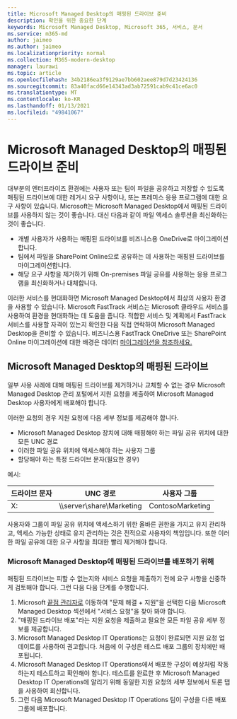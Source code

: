 ```yaml
---
title: Microsoft Managed Desktop의 매핑된 드라이브 준비
description: 확인을 위한 중요한 단계
keywords: Microsoft Managed Desktop, Microsoft 365, 서비스, 문서
ms.service: m365-md
author: jaimeo
ms.author: jaimeo
ms.localizationpriority: normal
ms.collection: M365-modern-desktop
manager: laurawi
ms.topic: article
ms.openlocfilehash: 34b2186ea3f9129ae7bb602aee879d7d23424136
ms.sourcegitcommit: 83a40facd66e14343ad3ab72591cab9c41ce6ac0
ms.translationtype: MT
ms.contentlocale: ko-KR
ms.lasthandoff: 01/13/2021
ms.locfileid: "49841067"
---
```

#  <a name="prepare-mapped-drives-for-microsoft-managed-desktop"></a>Microsoft Managed Desktop의 매핑된 드라이브 준비

대부분의 엔터프라이즈 환경에는 사용자 또는 팀이 파일을 공유하고 저장할 수 있도록 매핑된 드라이브에 대한 레거시 요구 사항이나, 또는 프레미스 응용 프로그램에 대한 요구 사항이 있습니다. Microsoft는 Microsoft Managed Desktop에서 매핑된 드라이브를 사용하지 않는 것이 좋습니다. 대신 다음과 같이 파일 액세스 솔루션을 최신화하는 것이 좋습니다.
  
- 개별 사용자가 사용하는 매핑된 드라이브를 비즈니스용 OneDrive로 마이그레이션합니다. 
- 팀에서 파일을 SharePoint Online으로 공유하는 데 사용하는 매핑된 드라이브를 마이그레이션합니다. 
- 해당 요구 사항을 제거하기 위해 On-premises 파일 공유를 사용하는 응용 프로그램을 최신화하거나 대체합니다.
  
이러한 서비스를 현대화하면 Microsoft Managed Desktop에서 최상의 사용자 환경을 사용할 수 있습니다. Microsoft FastTrack 서비스는 Microsoft 클라우드 서비스를 사용하여 환경을 현대화하는 데 도움을 줍니다. 적합한 서비스 및 계획에서 FastTrack 서비스를 [](https://docs.microsoft.com/fasttrack/m365-eligible-services-and-plans) 사용할 자격이 있는지 확인한 다음 직접 연락하여 Microsoft Managed Desktop을 준비할 수 있습니다. 비즈니스용 FastTrack OneDrive 또는 SharePoint Online 마이그레이션에 대한 배경은 데이터 [마이그레이션을 참조하세요.](https://docs.microsoft.com/fasttrack/o365-data-migration)

## <a name="mapped-drives-on-microsoft-managed-desktop"></a>Microsoft Managed Desktop의 매핑된 드라이브
 
일부 사용 사례에 대해 매핑된 드라이브를 제거하거나 교체할 수 없는 경우 Microsoft Managed Desktop 관리 포털에서 지원 요청을 제출하여 Microsoft Managed Desktop 사용자에게 배포해야 합니다.
    
이러한 요청의 경우 지원 요청에 다음 세부 정보를 제공해야 합니다. 

- Microsoft Managed Desktop 장치에 대해 매핑해야 하는 파일 공유 위치에 대한 모든 UNC 경로 
- 이러한 파일 공유 위치에 액세스해야 하는 사용자 그룹 
- 할당해야 하는 특정 드라이브 문자(필요한 경우)

예시:

| 드라이브 문자 | UNC 경로 | 사용자 그룹 |
|--------------|----------|------------|
| X:  | \\\server\share\Marketing | ContosoMarketing |

사용자와 그룹이 파일 공유 위치에 액세스하기 위한 올바른 권한을 가지고 유지 관리하고, 액세스 가능한 상태로 유지 관리하는 것은 전적으로 사용자의 책임입니다. 또한 이러한 파일 공유에 대한 요구 사항을 최대한 빨리 제거해야 합니다.

### <a name="to-have-mapped-drives-deployed-in-microsoft-managed-desktop"></a>Microsoft Managed Desktop에 매핑된 드라이브를 배포하기 위해
 
매핑된 드라이브는 피할 수 없는지와 서비스 요청을 제출하기 전에 요구 사항을 신중하게 검토해야 합니다. 그런 다음 다음 단계를 수행합니다.

1. Microsoft [끝점 관리자로](https://endpoint.microsoft.com/) 이동하여 "문제 해결 + 지원"을 선택한 다음 Microsoft Managed Desktop 섹션에서 "서비스 요청"을 찾아 봐야 합니다.  
2. "매핑된 드라이브 배포"라는 지원 요청을 제출하고 필요한 모든 파일 공유 세부 정보를 제공합니다.  
3. Microsoft Managed Desktop IT Operations는 요청이 완료되면 지원 요청 업데이트를 사용하여 권고합니다. 처음에 이 구성은 테스트 배포 그룹의 장치에만 배포됩니다.  
4. Microsoft Managed Desktop IT Operations에서 배포한 구성이 예상처럼 작동하는지 테스트하고 확인해야 합니다. 테스트를 완료한 후 Microsoft Managed Desktop IT Operations에 알리기 위해 동일한 지원 요청의 세부 정보에서 토론 탭을 사용하여 회신합니다.  
5. 그런 다음 Microsoft Managed Desktop IT Operations 팀이 구성을 다른 배포 그룹에 배포합니다. 
